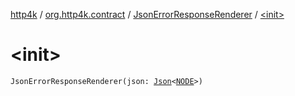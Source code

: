 [http4k](../../index.md) / [org.http4k.contract](../index.md) / [JsonErrorResponseRenderer](index.md) / [&lt;init&gt;](./-init-.md)

# &lt;init&gt;

`JsonErrorResponseRenderer(json: `[`Json`](../../org.http4k.format/-json/index.md)`<`[`NODE`](index.md#NODE)`>)`